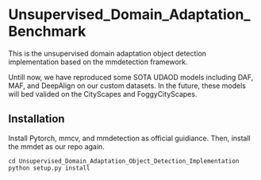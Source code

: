 # Unsupervised_Domain_Adaptation_Benchmark
This is the unsupervised domain adaptation object detection implementation based on the mmdetection framework.

Untill now, we have reproduced some SOTA UDAOD models including DAF, MAF, and DeepAlign on our custom datasets. In the future, these models will bed valided on the CityScapes and FoggyCityScapes.

## Installation
Install Pytorch, mmcv, and mmdetection as official guidiance. Then, install the mmdet as our repo again.
```shell
cd Unsupervised_Domain_Adaptation_Object_Detection_Implementation
python setup.py install
```
